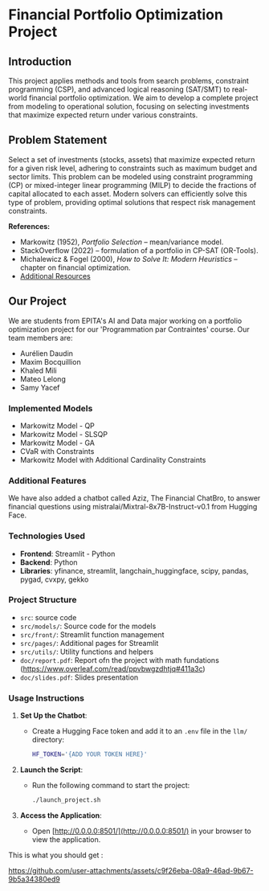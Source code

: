 # Financial Portfolio Optimization Project

## Introduction

This project applies methods and tools from search problems, constraint programming (CSP), and advanced logical reasoning (SAT/SMT) to real-world financial portfolio optimization. We aim to develop a complete project from modeling to operational solution, focusing on selecting investments that maximize expected return under various constraints.

## Problem Statement

Select a set of investments (stocks, assets) that maximize expected return for a given risk level, adhering to constraints such as maximum budget and sector limits. This problem can be modeled using constraint programming (CP) or mixed-integer linear programming (MILP) to decide the fractions of capital allocated to each asset. Modern solvers can efficiently solve this type of problem, providing optimal solutions that respect risk management constraints.

**References:**
- Markowitz (1952), *Portfolio Selection* – mean/variance model.
- StackOverflow (2022) – formulation of a portfolio in CP-SAT (OR-Tools).
- Michalewicz & Fogel (2000), *How to Solve It: Modern Heuristics* – chapter on financial optimization.
- [Additional Resources](https://drive.google.com/file/d/1KPokq-5Z_aj_T5ysXyqnFebaoefpKU-6/view?usp=sharing)

## Our Project

We are students from EPITA's AI and Data major working on a portfolio optimization project for our 'Programmation par Contraintes' course.
Our team members are:
- Aurélien Daudin
- Maxim Bocquillion
- Khaled Mili
- Mateo Lelong
- Samy Yacef

### Implemented Models

- Markowitz Model - QP
- Markowitz Model - SLSQP
- Markowitz Model - GA
- CVaR with Constraints
- Markowitz Model with Additional Cardinality Constraints

### Additional Features

We have also added a chatbot called Aziz, The Financial ChatBro, to answer financial questions using mistralai/Mixtral-8x7B-Instruct-v0.1 from Hugging Face.

### Technologies Used

- **Frontend**: Streamlit - Python
- **Backend**: Python
- **Libraries**: yfinance, streamlit, langchain_huggingface, scipy, pandas, pygad, cvxpy, gekko

### Project Structure

- `src`: source code
- `src/models/`: Source code for the models
- `src/front/`: Streamlit function management
- `src/pages/`: Additional pages for Streamlit
- `src/utils/`: Utility functions and helpers
- `doc/report.pdf`: Report ofn the project with math fundations (https://www.overleaf.com/read/ppvbwgzdhtjq#411a3c)
- `doc/slides.pdf`: Slides presentation

### Usage Instructions

1. **Set Up the Chatbot**:
   - Create a Hugging Face token and add it to an `.env` file in the `llm/` directory:
     ```bash
     HF_TOKEN='{ADD YOUR TOKEN HERE}'
     ```

2. **Launch the Script**:
   - Run the following command to start the project:
     ```bash
     ./launch_project.sh
     ```

3. **Access the Application**:
   - Open [http://0.0.0.0:8501/](http://0.0.0.0:8501/) in your browser to view the application.

This is what you should get :

https://github.com/user-attachments/assets/c9f26eba-08a9-46ad-9b67-9b5a34380ed9
